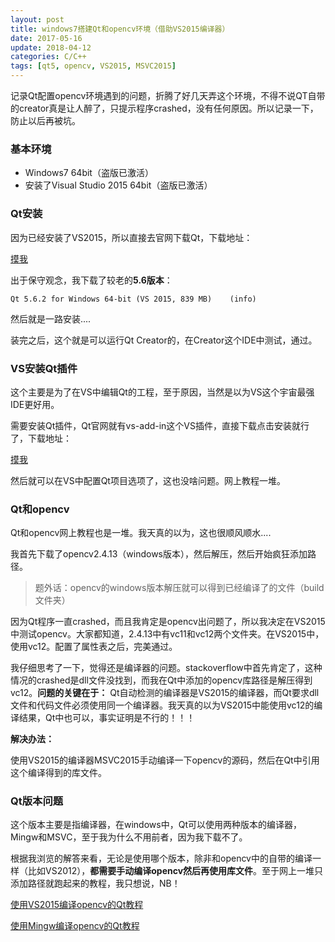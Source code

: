```yaml
---
layout: post
title: windows7搭建Qt和opencv环境（借助VS2015编译器）
date: 2017-05-16
update: 2018-04-12
categories: C/C++
tags: [qt5, opencv, VS2015, MSVC2015]
---
```


记录Qt配置opencv环境遇到的问题，折腾了好几天弄这个环境，不得不说QT自带的creator真是让人醉了，只提示程序crashed，没有任何原因。所以记录一下，防止以后再被坑。

<!--more-->

### 基本环境

* Windows7 64bit（盗版已激活）
* 安装了Visual Studio 2015 64bit（盗版已激活）

### Qt安装
因为已经安装了VS2015，所以直接去官网下载Qt，下载地址：

[摸我](https://www.qt.io/download-open-source/#section-2)

出于保守观念，我下载了较老的**5.6版本**：

`Qt 5.6.2 for Windows 64-bit (VS 2015, 839 MB)    (info)`

然后就是一路安装....

装完之后，这个就是可以运行Qt Creator的，在Creator这个IDE中测试，通过。

### VS安装Qt插件

这个主要是为了在VS中编辑Qt的工程，至于原因，当然是以为VS这个宇宙最强IDE更好用。

需要安装Qt插件，Qt官网就有vs-add-in这个VS插件，直接下载点击安装就行了，下载地址：

[摸我](http://download.qt.io/development_releases/vsaddin/)

然后就可以在VS中配置Qt项目选项了，这也没啥问题。网上教程一堆。


### Qt和opencv

Qt和opencv网上教程也是一堆。我天真的以为，这也很顺风顺水....

我首先下载了opencv2.4.13（windows版本），然后解压，然后开始疯狂添加路径。

> 题外话：opencv的windows版本解压就可以得到已经编译了的文件（build文件夹）

因为Qt程序一直crashed，而且我肯定是opencv出问题了，所以我决定在VS2015中测试opencv。大家都知道，2.4.13中有vc11和vc12两个文件夹。在VS2015中，使用vc12。配置了属性表之后，完美通过。

我仔细思考了一下，觉得还是编译器的问题。stackoverflow中首先肯定了，这种情况的crashed是dll文件没找到，而我在Qt中添加的opencv库路径是解压得到vc12。**问题的关键在于：** Qt自动检测的编译器是VS2015的编译器，而Qt要求dll文件和代码文件必须使用同一个编译器。我天真的以为VS2015中能使用vc12的编译结果，Qt中也可以，事实证明是不行的！！！

**解决办法：**

使用VS2015的编译器MSVC2015手动编译一下opencv的源码，然后在Qt中引用这个编译得到的库文件。

### Qt版本问题

这个版本主要是指编译器，在windows中，Qt可以使用两种版本的编译器，Mingw和MSVC，至于我为什么不用前者，因为我下载不了。

根据我浏览的解答来看，无论是使用哪个版本，除非和opencv中的自带的编译一样（比如VS2012），**都需要手动编译opencv然后再使用库文件**。至于网上一堆只添加路径就跑起来的教程，我只想说，NB！

[使用VS2015编译opencv的Qt教程](http://blog.csdn.net/waterbinbin/article/details/52238519)

[使用Mingw编译opencv的Qt教程](http://blog.csdn.net/u014695839/article/details/53130424)

